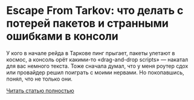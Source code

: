# Escape From Tarkov: что делать с потерей пакетов и странными ошибками в консоли



У кого в начале рейда в Таркове пинг прыгает, пакеты улетают в космос, а консоль орёт какими-то «drag-and-drop scripts» — накатал для вас немного текста. Тоже сначала думал, что у меня роутер сдох или провайдер решил поиграть с моими нервами. Но покопавшись, понял, что не только они.

[Читать статью полностью](https://xyberbara.com/gaming/packet-loss/)
